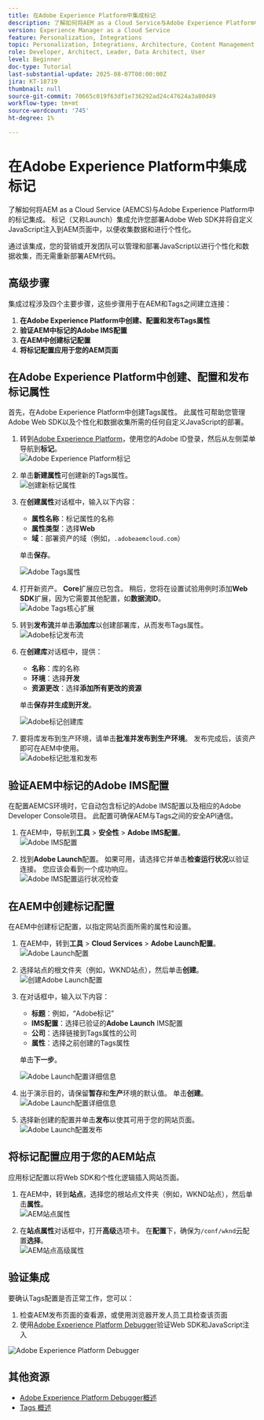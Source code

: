 ```yaml
---
title: 在Adobe Experience Platform中集成标记
description: 了解如何将AEM as a Cloud Service与Adobe Experience Platform中的标记集成。 通过集成，您可以部署Adobe Web SDK并将自定义JavaScript注入到AEM页面中，以便收集数据和进行个性化。
version: Experience Manager as a Cloud Service
feature: Personalization, Integrations
topic: Personalization, Integrations, Architecture, Content Management
role: Developer, Architect, Leader, Data Architect, User
level: Beginner
doc-type: Tutorial
last-substantial-update: 2025-08-07T00:00:00Z
jira: KT-18719
thumbnail: null
source-git-commit: 70665c019f63df1e736292ad24c47624a3a80d49
workflow-type: tm+mt
source-wordcount: '745'
ht-degree: 1%

---
```



# 在Adobe Experience Platform中集成标记

了解如何将AEM as a Cloud Service (AEMCS)与Adobe Experience Platform中的标记集成。 标记（又称Launch）集成允许您部署Adobe Web SDK并将自定义JavaScript注入到AEM页面中，以便收集数据和进行个性化。

通过该集成，您的营销或开发团队可以管理和部署JavaScript以进行个性化和数据收集，而无需重新部署AEM代码。

## 高级步骤

集成过程涉及四个主要步骤，这些步骤用于在AEM和Tags之间建立连接：

1. **在Adobe Experience Platform中创建、配置和发布Tags属性**
2. **验证AEM中标记的Adobe IMS配置**
3. **在AEM中创建标记配置**
4. **将标记配置应用于您的AEM页面**

## 在Adobe Experience Platform中创建、配置和发布标记属性

首先，在Adobe Experience Platform中创建Tags属性。 此属性可帮助您管理Adobe Web SDK以及个性化和数据收集所需的任何自定义JavaScript的部署。

1. 转到[Adobe Experience Platform](https://experience.adobe.com/platform)，使用您的Adobe ID登录，然后从左侧菜单导航到&#x200B;**标记**。\
   ![Adobe Experience Platform标记](../assets/setup/aep-tags.png)

2. 单击&#x200B;**新建属性**&#x200B;可创建新的Tags属性。\
   ![创建新标记属性](../assets/setup/aep-create-tags-property.png)

3. 在&#x200B;**创建属性**&#x200B;对话框中，输入以下内容：
   - **属性名称**：标记属性的名称
   - **属性类型**：选择&#x200B;**Web**
   - **域**：部署资产的域（例如，`.adobeaemcloud.com`）

   单击&#x200B;**保存**。

   ![Adobe Tags属性](../assets/setup/adobe-tags-property.png)

4. 打开新资产。 **Core**&#x200B;扩展应已包含。 稍后，您将在设置试验用例时添加&#x200B;**Web SDK**&#x200B;扩展，因为它需要其他配置，如&#x200B;**数据流ID**。\
   ![Adobe Tags核心扩展](../assets/setup/adobe-tags-core-extension.png)

5. 转到&#x200B;**发布流**&#x200B;并单击&#x200B;**添加库**以创建部署库，从而发布Tags属性。
   ![Adobe标记发布流](../assets/setup/adobe-tags-publishing-flow.png)

6. 在&#x200B;**创建库**&#x200B;对话框中，提供：
   - **名称**：库的名称
   - **环境**：选择&#x200B;**开发**
   - **资源更改**：选择&#x200B;**添加所有更改的资源**

   单击&#x200B;**保存并生成到开发**。

   ![Adobe标记创建库](../assets/setup/adobe-tags-create-library.png)

7. 要将库发布到生产环境，请单击&#x200B;**批准并发布到生产环境**。 发布完成后，该资产即可在AEM中使用。\
   ![Adobe标记批准和发布](../assets/setup/adobe-tags-approve-publish.png)

## 验证AEM中标记的Adobe IMS配置

在配置AEMCS环境时，它自动包含标记的Adobe IMS配置以及相应的Adobe Developer Console项目。 此配置可确保AEM与Tags之间的安全API通信。

1. 在AEM中，导航到&#x200B;**工具** > **安全性** > **Adobe IMS配置**。\
   ![Adobe IMS配置](../assets/setup/aem-ims-configurations.png)

2. 找到&#x200B;**Adobe Launch**&#x200B;配置。 如果可用，请选择它并单击&#x200B;**检查运行状况**&#x200B;以验证连接。 您应该会看到一个成功响应。\
   ![Adobe IMS配置运行状况检查](../assets/setup/aem-ims-configuration-health-check.png)

## 在AEM中创建标记配置

在AEM中创建标记配置，以指定网站页面所需的属性和设置。

1. 在AEM中，转到&#x200B;**工具** > **Cloud Services** > **Adobe Launch配置**。\
   ![Adobe Launch配置](../assets/setup/aem-launch-configurations.png)

2. 选择站点的根文件夹（例如，WKND站点），然后单击&#x200B;**创建**。\
   ![创建Adobe Launch配置](../assets/setup/aem-create-launch-configuration.png)

3. 在对话框中，输入以下内容：
   - **标题**：例如，“Adobe标记”
   - **IMS配置**：选择已验证的&#x200B;**Adobe Launch** IMS配置
   - **公司**：选择链接到Tags属性的公司
   - **属性**：选择之前创建的Tags属性

   单击&#x200B;**下一步**。

   ![Adobe Launch配置详细信息](../assets/setup/aem-launch-configuration-details.png)

4. 出于演示目的，请保留&#x200B;**暂存**&#x200B;和&#x200B;**生产**&#x200B;环境的默认值。 单击&#x200B;**创建**。\
   ![Adobe Launch配置详细信息](../assets/setup/aem-launch-configuration-create.png)

5. 选择新创建的配置并单击&#x200B;**发布**&#x200B;以使其可用于您的网站页面。\
   ![Adobe Launch配置发布](../assets/setup/aem-launch-configuration-publish.png)

## 将标记配置应用于您的AEM站点

应用标记配置以将Web SDK和个性化逻辑插入网站页面。

1. 在AEM中，转到&#x200B;**站点**，选择您的根站点文件夹（例如，WKND站点），然后单击&#x200B;**属性**。\
   ![AEM站点属性](../assets/setup/aem-site-properties.png)

2. 在&#x200B;**站点属性**&#x200B;对话框中，打开&#x200B;**高级**&#x200B;选项卡。 在&#x200B;**配置**&#x200B;下，确保为`/conf/wknd`云配置&#x200B;**选择**。\
   ![AEM站点高级属性](../assets/setup/aem-site-advanced-properties.png)

## 验证集成

要确认Tags配置是否正常工作，您可以：

1. 检查AEM发布页面的查看源，或使用浏览器开发人员工具检查该页面
2. 使用[Adobe Experience Platform Debugger](https://chromewebstore.google.com/detail/adobe-experience-platform/bfnnokhpnncpkdmbokanobigaccjkpob)验证Web SDK和JavaScript注入

![Adobe Experience Platform Debugger](../assets/setup/aep-debugger.png)

## 其他资源

- [Adobe Experience Platform Debugger概述](https://experienceleague.adobe.com/en/docs/experience-platform/debugger/home)
- [Tags 概述](https://experienceleague.adobe.com/zh-hans/docs/experience-platform/tags/home)
